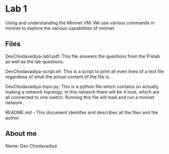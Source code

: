 # Lab 1
Using and understanding the Mininet VM. We use various commands in mininet to explore the various capabilities of mininet. 
## Files
DevChodavadiya-lab1.pdf: This file answers the questions from the Prelab as well as the lab questions. 

DevChodavadiya-script.sh: This is a script to print all even lines of a text file regardless of what the actual content of the file is. 

DevChodavadiya-topo.py: This is a python file which contains on actually making a network topology. In this network there will be 4 host, which are all connected to one switch. Running this file will load and run a mininet network.  

README.md - This document identifes and describes all the files and the author. 


## About me 

Name: Dev Chodavadiya
